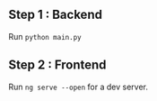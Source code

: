 ## Step 1 : Backend
Run `python main.py`

## Step 2 : Frontend
Run `ng serve --open` for a dev server.
